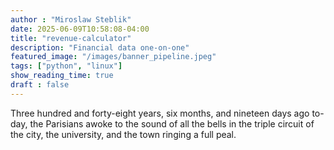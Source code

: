 ```yaml
---
author : "Miroslaw Steblik"  
date: 2025-06-09T10:58:08-04:00
title: "revenue-calculator"
description: "Financial data one-on-one"
featured_image: "/images/banner_pipeline.jpeg"
tags: ["python", "linux"]
show_reading_time: true
draft : false
---
```


Three hundred and forty-eight years, six months, and nineteen days ago
to-day, the Parisians awoke to the sound of all the bells in the triple
circuit of the city, the university, and the town ringing a full peal.